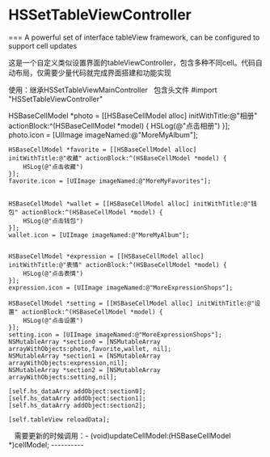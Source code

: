 # HSSetTableViewController
===
A powerful set of interface tableView framework, can be configured to support cell updates

这是一个自定义类似设置界面的tableViewController，包含多种不同cell。代码自动布局，仅需要少量代码就完成界面搭建和功能实现

使用：继承HSSetTableViewMainController  
包含头文件
#import "HSSetTableViewController"


HSBaseCellModel *photo = [[HSBaseCellModel alloc] initWithTitle:@"相册" actionBlock:^(HSBaseCellModel *model) {
        HSLog(@"点击相册")
    }];
    photo.icon = [UIImage imageNamed:@"MoreMyAlbum"];
    
    HSBaseCellModel *favorite = [[HSBaseCellModel alloc] initWithTitle:@"收藏" actionBlock:^(HSBaseCellModel *model) {
        HSLog(@"点击收藏")
    }];
    favorite.icon = [UIImage imageNamed:@"MoreMyFavorites"];
    
    
    HSBaseCellModel *wallet = [[HSBaseCellModel alloc] initWithTitle:@"钱包" actionBlock:^(HSBaseCellModel *model) {
        HSLog(@"点击钱包")
    }];
    wallet.icon = [UIImage imageNamed:@"MoreMyAlbum"];
    
    
    HSBaseCellModel *expression = [[HSBaseCellModel alloc] initWithTitle:@"表情" actionBlock:^(HSBaseCellModel *model) {
        HSLog(@"点击表情")
    }];
    expression.icon = [UIImage imageNamed:@"MoreExpressionShops"];
    
    HSBaseCellModel *setting = [[HSBaseCellModel alloc] initWithTitle:@"设置" actionBlock:^(HSBaseCellModel *model) {
        HSLog(@"点击设置")
    }];
    setting.icon = [UIImage imageNamed:@"MoreExpressionShops"];
    NSMutableArray *section0 = [NSMutableArray arrayWithObjects:photo,favorite,wallet, nil];
    NSMutableArray *section1 = [NSMutableArray arrayWithObjects:expression,nil];
    NSMutableArray *section2 = [NSMutableArray arrayWithObjects:setting,nil];

    [self.hs_dataArry addObject:section0];
    [self.hs_dataArry addObject:section1];
    [self.hs_dataArry addObject:section2];
    
    [self.tableView reloadData];
    
    需要更新的时候调用：- (void)updateCellModel:(HSBaseCellModel *)cellModel;
    ----------
 



